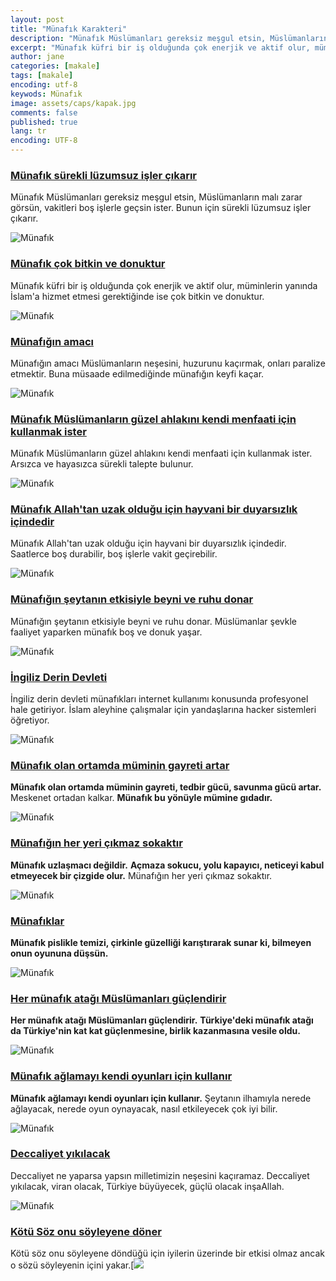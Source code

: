 ```yaml
---
layout: post
title: "Münafık Karakteri"
description: "Münafık Müslümanları gereksiz meşgul etsin, Müslümanların malı zarar görsün, vakitleri boş işlerle geçsin ister. Bunun için sürekli lüzumsuz işler çıkarır." 
excerpt: "Münafık küfri bir iş olduğunda çok enerjik ve aktif olur, müminlerin yanında İslam'a hizmet etmesi gerektiğinde ise çok bitkin ve donuktur."
author: jane
categories: [makale]
tags: [makale]
encoding: utf-8
keywods: Münafık
image: assets/caps/kapak.jpg
comments: false
published: true
lang: tr
encoding: UTF-8
---
```


### [Münafık sürekli lüzumsuz işler çıkarır](http://a9caps.blogspot.com/2018/06/munafk-surekli-luzumsuz-isler-ckarr.html)

Münafık Müslümanları gereksiz meşgul etsin, Müslümanların malı zarar görsün, vakitleri boş işlerle geçsin ister. Bunun için sürekli lüzumsuz işler çıkarır.

![Münafık](/assets/caps/Untitled-7.jpg)

### [Münafık çok bitkin ve donuktur](http://a9caps.blogspot.com/2018/06/munafk-cok-bitkin-ve-donuktur.html)

Münafık küfri bir iş olduğunda çok enerjik ve aktif olur, müminlerin yanında İslam'a hizmet etmesi gerektiğinde ise çok bitkin ve donuktur.

![Münafık](/assets/caps/Untitled-6.jpg)


### [Münafığın amacı](http://a9caps.blogspot.com/2018/06/munafgn-amac.html)

Münafığın amacı Müslümanların neşesini, huzurunu kaçırmak, onları paralize etmektir. Buna müsaade edilmediğinde münafığın keyfi kaçar.

![Münafık](/assets/caps/Untitled-5.jpg)


### [Münafık Müslümanların güzel ahlakını kendi menfaati için kullanmak ister](http://a9caps.blogspot.com/2018/06/munafk-muslumanlarn-guzel-ahlakn-kendi.html)

Münafık Müslümanların güzel ahlakını kendi menfaati için kullanmak ister. Arsızca ve hayasızca sürekli talepte bulunur.

![Münafık](/assets/caps/Untitled-9.jpg)


### [Münafık Allah'tan uzak olduğu için hayvani bir duyarsızlık içindedir](http://a9caps.blogspot.com/2018/06/munafk-allahtan-uzak-oldugu-icin.html)

Münafık Allah'tan uzak olduğu için hayvani bir duyarsızlık içindedir. Saatlerce boş durabilir, boş işlerle vakit geçirebilir.

![Münafık](/assets/caps/Untitled-4.jpg)


### [Münafığın şeytanın etkisiyle beyni ve ruhu donar](http://a9caps.blogspot.com/2018/06/munafgn-seytann-etkisiyle-beyni-ve-ruhu.html)

Münafığın şeytanın etkisiyle beyni ve ruhu donar. Müslümanlar şevkle faaliyet yaparken münafık boş ve donuk yaşar.

![Münafık](/assets/caps/Untitled-13.jpg)

### [İngiliz Derin Devleti](http://a9caps.blogspot.com/2018/06/ingiliz-derin-devleti.html)

İngiliz derin devleti münafıkları internet kullanımı konusunda profesyonel hale getiriyor. İslam aleyhine çalışmalar için yandaşlarına hacker sistemleri öğretiyor.

![Münafık](/assets/caps/Untitled-12.jpg)

### [Münafık olan ortamda müminin gayreti artar](http://a9caps.blogspot.com/2018/06/munafk-olan-ortamda-muminin-gayreti.html)

**Münafık olan ortamda müminin gayreti, tedbir gücü, savunma gücü artar.** Meskenet ortadan kalkar. **Münafık bu yönüyle mümine gıdadır.**

![Münafık](/assets/caps/Untitled-26.jpg)


### [Münafığın her yeri çıkmaz sokaktır](http://a9caps.blogspot.com/2018/06/munafgn-her-yeri-ckmaz-sokaktr.html)

**Münafık uzlaşmacı değildir.** **Açmaza sokucu, yolu kapayıcı, neticeyi kabul etmeyecek bir çizgide olur.** Münafığın her yeri çıkmaz sokaktır.

![Münafık](/assets/caps/Untitled-25.jpg)


### [Münafıklar](http://a9caps.blogspot.com/2018/06/munafklar.html)

**Münafık pislikle temizi, çirkinle güzelliği karıştırarak sunar ki, bilmeyen onun oyununa düşsün.**

![Münafık](/assets/caps/Untitled-24.jpg)

### [Her münafık atağı Müslümanları güçlendirir](http://a9caps.blogspot.com/2018/06/her-munafk-atag-muslumanlar-guclendirir.html)

**Her münafık atağı Müslümanları güçlendirir.** **Türkiye'deki münafık atağı da Türkiye'nin kat kat güçlenmesine, birlik kazanmasına vesile oldu.**

![Münafık](/assets/caps/Untitled-32.jpg)


### [Münafık ağlamayı kendi oyunları için kullanır](http://a9caps.blogspot.com/2018/05/munafk-aglamay-kendi-oyunlar-icin.html)

**Münafık ağlamayı kendi oyunları için kullanır.** Şeytanın ilhamıyla nerede ağlayacak, nerede oyun oynayacak, nasıl etkileyecek çok iyi bilir.

![Münafık](/assets/caps/Untitled-31.jpg) 

### [Deccaliyet yıkılacak](http://a9caps.blogspot.com/2018/02/deccaliyet-yklacak.html)

Deccaliyet ne yaparsa yapsın milletimizin neşesini kaçıramaz. Deccaliyet yıkılacak, viran olacak, Türkiye büyüyecek, güçlü olacak inşaAllah.

![Münafık](/assets/caps/Untitled-36.jpg) 

### [Kötü Söz onu söyleyene döner](http://a9caps.blogspot.com/2018/02/kotu-soz-onu-soyleyene-doner.html)

Kötü söz onu söyleyene döndüğü için iyilerin üzerinde bir etkisi olmaz ancak o sözü söyleyenin içini yakar.[![](/assets/caps/Untitled-35.jpg)

